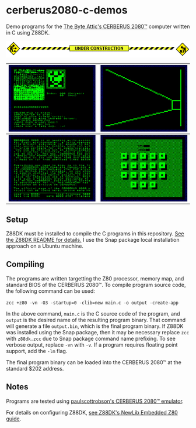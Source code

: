 # cerberus2080-c-demos

Demo programs for the [The Byte Attic's CERBERUS 2080™](https://github.com/TheByteAttic/CERBERUS2080) computer written in C using Z88DK.

![](images/construction.gif)

|![](images/fonteditor.png)|![](images/bitmapengine.gif)|
|:-:|:-:|
|![](images/texteditor.gif)|![](images/calculator.png)|


## Setup

Z88DK must be installed to compile the C programs in this repository. [See the Z88DK README for details.](https://github.com/z88dk/z88dk#installation) I use the Snap package local installation approach on a Ubuntu machine.

## Compiling

The programs are written targetting the Z80 processor, memory map, and standard BIOS of the CERBERUS 2080™. To compile program source code, the following command can be used:

`zcc +z80 -vn -O3 -startup=0 -clib=new main.c -o output -create-app`

In the above command, `main.c` is the C source code of the program, and `output` is the desired name of the resulting program binary. That command will generate a file `output.bin`, which is the final program binary. If Z88DK was installed using the Snap package, then it may be necessary replace `zcc` with `z88dk.zcc` due to Snap package command name prefixing. To see verbose output, replace `-vn` with `-v`. If a program requires floating point support, add the `-lm` flag.

The final program binary can be loaded into the CERBERUS 2080™ at the standard $202 address.

## Notes

Programs are tested using [paulscottrobson's CERBERUS 2080™ emulator](https://github.com/paulscottrobson/cerberus-2080).

For details on configuring Z88DK,  [see Z88DK's NewLib Embedded Z80 guide](https://github.com/z88dk/z88dk/wiki/NewLib--Platform--Embedded).


